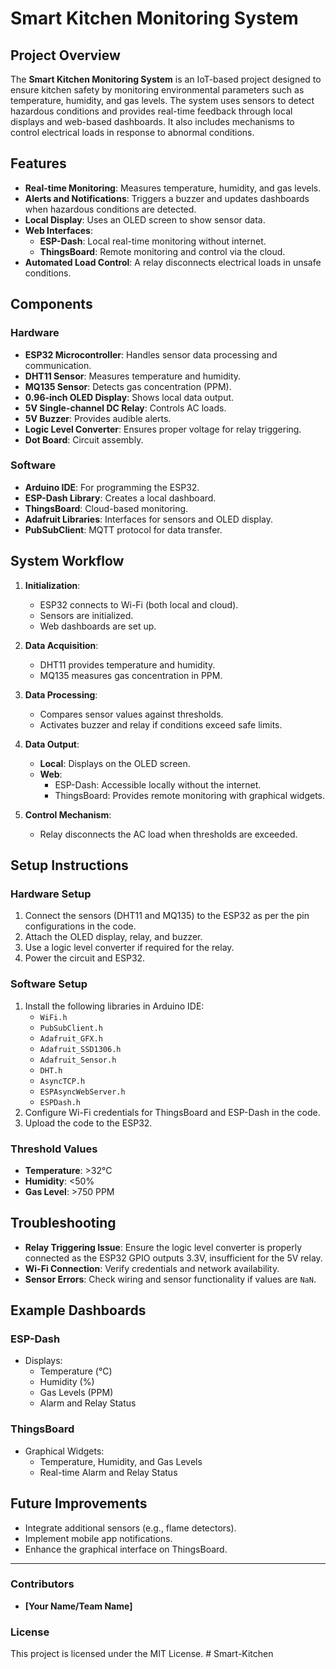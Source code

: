 # Smart Kitchen Monitoring System

## Project Overview
The **Smart Kitchen Monitoring System** is an IoT-based project designed to ensure kitchen safety by monitoring environmental parameters such as temperature, humidity, and gas levels. The system uses sensors to detect hazardous conditions and provides real-time feedback through local displays and web-based dashboards. It also includes mechanisms to control electrical loads in response to abnormal conditions.

## Features
- **Real-time Monitoring**: Measures temperature, humidity, and gas levels.
- **Alerts and Notifications**: Triggers a buzzer and updates dashboards when hazardous conditions are detected.
- **Local Display**: Uses an OLED screen to show sensor data.
- **Web Interfaces**:
  - **ESP-Dash**: Local real-time monitoring without internet.
  - **ThingsBoard**: Remote monitoring and control via the cloud.
- **Automated Load Control**: A relay disconnects electrical loads in unsafe conditions.

## Components
### Hardware
- **ESP32 Microcontroller**: Handles sensor data processing and communication.
- **DHT11 Sensor**: Measures temperature and humidity.
- **MQ135 Sensor**: Detects gas concentration (PPM).
- **0.96-inch OLED Display**: Shows local data output.
- **5V Single-channel DC Relay**: Controls AC loads.
- **5V Buzzer**: Provides audible alerts.
- **Logic Level Converter**: Ensures proper voltage for relay triggering.
- **Dot Board**: Circuit assembly.

### Software
- **Arduino IDE**: For programming the ESP32.
- **ESP-Dash Library**: Creates a local dashboard.
- **ThingsBoard**: Cloud-based monitoring.
- **Adafruit Libraries**: Interfaces for sensors and OLED display.
- **PubSubClient**: MQTT protocol for data transfer.

## System Workflow
1. **Initialization**:
   - ESP32 connects to Wi-Fi (both local and cloud).
   - Sensors are initialized.
   - Web dashboards are set up.

2. **Data Acquisition**:
   - DHT11 provides temperature and humidity.
   - MQ135 measures gas concentration in PPM.

3. **Data Processing**:
   - Compares sensor values against thresholds.
   - Activates buzzer and relay if conditions exceed safe limits.

4. **Data Output**:
   - **Local**: Displays on the OLED screen.
   - **Web**:
     - ESP-Dash: Accessible locally without the internet.
     - ThingsBoard: Provides remote monitoring with graphical widgets.

5. **Control Mechanism**:
   - Relay disconnects the AC load when thresholds are exceeded.

## Setup Instructions
### Hardware Setup
1. Connect the sensors (DHT11 and MQ135) to the ESP32 as per the pin configurations in the code.
2. Attach the OLED display, relay, and buzzer.
3. Use a logic level converter if required for the relay.
4. Power the circuit and ESP32.

### Software Setup
1. Install the following libraries in Arduino IDE:
   - `WiFi.h`
   - `PubSubClient.h`
   - `Adafruit_GFX.h`
   - `Adafruit_SSD1306.h`
   - `Adafruit_Sensor.h`
   - `DHT.h`
   - `AsyncTCP.h`
   - `ESPAsyncWebServer.h`
   - `ESPDash.h`
2. Configure Wi-Fi credentials for ThingsBoard and ESP-Dash in the code.
3. Upload the code to the ESP32.

### Threshold Values
- **Temperature**: >32°C
- **Humidity**: <50%
- **Gas Level**: >750 PPM

## Troubleshooting
- **Relay Triggering Issue**: Ensure the logic level converter is properly connected as the ESP32 GPIO outputs 3.3V, insufficient for the 5V relay.
- **Wi-Fi Connection**: Verify credentials and network availability.
- **Sensor Errors**: Check wiring and sensor functionality if values are `NaN`.

## Example Dashboards
### ESP-Dash
- Displays:
  - Temperature (°C)
  - Humidity (%)
  - Gas Levels (PPM)
  - Alarm and Relay Status

### ThingsBoard
- Graphical Widgets:
  - Temperature, Humidity, and Gas Levels
  - Real-time Alarm and Relay Status

## Future Improvements
- Integrate additional sensors (e.g., flame detectors).
- Implement mobile app notifications.
- Enhance the graphical interface on ThingsBoard.

---
### Contributors
- **[Your Name/Team Name]**

### License
This project is licensed under the MIT License.
#   S m a r t - K i t c h e n  
 